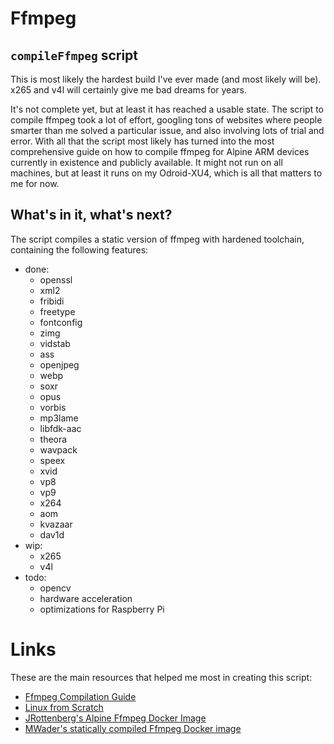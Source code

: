 # Ffmpeg
## `compileFfmpeg` script
This is most likely the hardest build I've ever made (and most likely will be). x265 and v4l will certainly give me bad dreams for years.

It's not complete yet, but at least it has reached a usable state. The script to compile ffmpeg took a lot of effort, googling tons of websites where people smarter than me solved a particular issue, and also involving lots of trial and error. With all that the script most likely has turned into the most comprehensive guide on how to compile ffmpeg for Alpine ARM devices currently in existence and publicly available. It might not run on all machines, but at least it runs on my Odroid-XU4, which is all that matters to me for now.

## What's in it, what's next?
The script compiles a static version of ffmpeg with hardened toolchain, containing the following features:

- done:
    - openssl
    - xml2
    - fribidi
    - freetype
    - fontconfig
    - zimg
    - vidstab
    - ass
    - openjpeg
    - webp
    - soxr
    - opus
    - vorbis
    - mp3lame
    - libfdk-aac
    - theora
    - wavpack
    - speex
    - xvid
    - vp8
    - vp9
    - x264
    - aom
    - kvazaar
    - dav1d
- wip:
    - x265
    - v4l
- todo:
    - opencv
    - hardware acceleration
    - optimizations for Raspberry Pi

# Links
These are the main resources that helped me most in creating this script:

- [Ffmpeg Compilation Guide](https://trac.ffmpeg.org/wiki/CompilationGuide)
- [Linux from Scratch](http://www.linuxfromscratch.org/blfs/view/svn/index.html)
- [JRottenberg's Alpine Ffmpeg Docker Image](https://github.com/jrottenberg/ffmpeg/blob/master/docker-images/4.3/alpine38/Dockerfile)
- [MWader's statically compiled Ffmpeg Docker image](https://hub.docker.com/r/mwader/static-ffmpeg/dockerfile)

